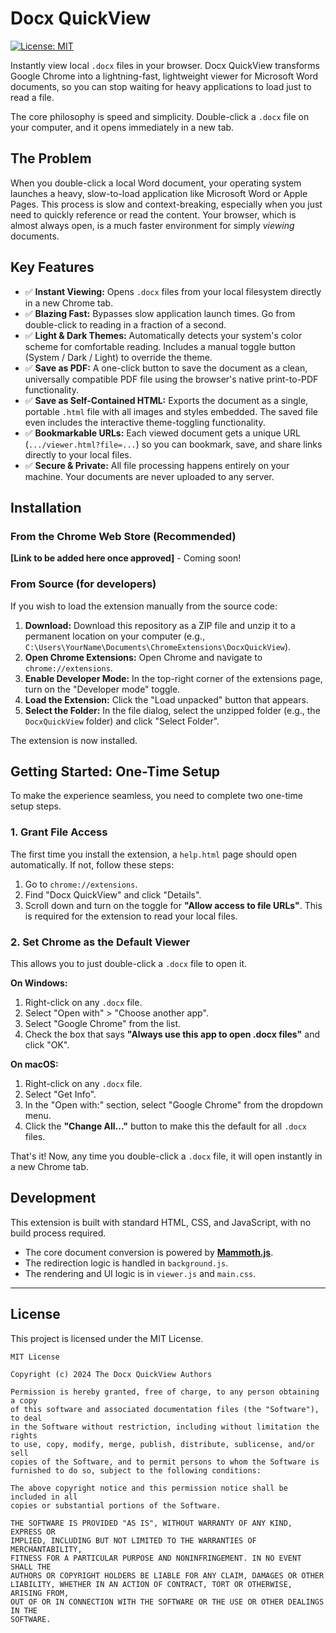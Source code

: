 # Docx QuickView

[![License: MIT](https://img.shields.io/badge/License-MIT-yellow.svg)](https://opensource.org/licenses/MIT)

Instantly view local `.docx` files in your browser. Docx QuickView transforms Google Chrome into a lightning-fast, lightweight viewer for Microsoft Word documents, so you can stop waiting for heavy applications to load just to read a file.

The core philosophy is speed and simplicity. Double-click a `.docx` file on your computer, and it opens immediately in a new tab.

## The Problem

When you double-click a local Word document, your operating system launches a heavy, slow-to-load application like Microsoft Word or Apple Pages. This process is slow and context-breaking, especially when you just need to quickly reference or read the content. Your browser, which is almost always open, is a much faster environment for simply *viewing* documents.

## Key Features

*   ✅ **Instant Viewing:** Opens `.docx` files from your local filesystem directly in a new Chrome tab.
*   ✅ **Blazing Fast:** Bypasses slow application launch times. Go from double-click to reading in a fraction of a second.
*   ✅ **Light & Dark Themes:** Automatically detects your system's color scheme for comfortable reading. Includes a manual toggle button (System / Dark / Light) to override the theme.
*   ✅ **Save as PDF:** A one-click button to save the document as a clean, universally compatible PDF file using the browser's native print-to-PDF functionality.
*   ✅ **Save as Self-Contained HTML:** Exports the document as a single, portable `.html` file with all images and styles embedded. The saved file even includes the interactive theme-toggling functionality.
*   ✅ **Bookmarkable URLs:** Each viewed document gets a unique URL (`.../viewer.html?file=...`) so you can bookmark, save, and share links directly to your local files.
*   ✅ **Secure & Private:** All file processing happens entirely on your machine. Your documents are never uploaded to any server.

## Installation

### From the Chrome Web Store (Recommended)

**[Link to be added here once approved]** - Coming soon!

### From Source (for developers)

If you wish to load the extension manually from the source code:

1.  **Download:** Download this repository as a ZIP file and unzip it to a permanent location on your computer (e.g., `C:\Users\YourName\Documents\ChromeExtensions\DocxQuickView`).
2.  **Open Chrome Extensions:** Open Chrome and navigate to `chrome://extensions`.
3.  **Enable Developer Mode:** In the top-right corner of the extensions page, turn on the "Developer mode" toggle.
4.  **Load the Extension:** Click the "Load unpacked" button that appears.
5.  **Select the Folder:** In the file dialog, select the unzipped folder (e.g., the `DocxQuickView` folder) and click "Select Folder".

The extension is now installed.

## Getting Started: One-Time Setup

To make the experience seamless, you need to complete two one-time setup steps.

### 1. Grant File Access

The first time you install the extension, a `help.html` page should open automatically. If not, follow these steps:
1.  Go to `chrome://extensions`.
2.  Find "Docx QuickView" and click "Details".
3.  Scroll down and turn on the toggle for **"Allow access to file URLs"**. This is required for the extension to read your local files.

### 2. Set Chrome as the Default Viewer

This allows you to just double-click a `.docx` file to open it.

**On Windows:**
1.  Right-click on any `.docx` file.
2.  Select "Open with" > "Choose another app".
3.  Select "Google Chrome" from the list.
4.  Check the box that says **"Always use this app to open .docx files"** and click "OK".

**On macOS:**
1.  Right-click on any `.docx` file.
2.  Select "Get Info".
3.  In the "Open with:" section, select "Google Chrome" from the dropdown menu.
4.  Click the **"Change All..."** button to make this the default for all `.docx` files.

That's it! Now, any time you double-click a `.docx` file, it will open instantly in a new Chrome tab.

## Development

This extension is built with standard HTML, CSS, and JavaScript, with no build process required.
*   The core document conversion is powered by [**Mammoth.js**](https://github.com/mwilliamson/mammoth.js).
*   The redirection logic is handled in `background.js`.
*   The rendering and UI logic is in `viewer.js` and `main.css`.

---

## License

This project is licensed under the MIT License.

```
MIT License

Copyright (c) 2024 The Docx QuickView Authors

Permission is hereby granted, free of charge, to any person obtaining a copy
of this software and associated documentation files (the "Software"), to deal
in the Software without restriction, including without limitation the rights
to use, copy, modify, merge, publish, distribute, sublicense, and/or sell
copies of the Software, and to permit persons to whom the Software is
furnished to do so, subject to the following conditions:

The above copyright notice and this permission notice shall be included in all
copies or substantial portions of the Software.

THE SOFTWARE IS PROVIDED "AS IS", WITHOUT WARRANTY OF ANY KIND, EXPRESS OR
IMPLIED, INCLUDING BUT NOT LIMITED TO THE WARRANTIES OF MERCHANTABILITY,
FITNESS FOR A PARTICULAR PURPOSE AND NONINFRINGEMENT. IN NO EVENT SHALL THE
AUTHORS OR COPYRIGHT HOLDERS BE LIABLE FOR ANY CLAIM, DAMAGES OR OTHER
LIABILITY, WHETHER IN AN ACTION OF CONTRACT, TORT OR OTHERWISE, ARISING FROM,
OUT OF OR IN CONNECTION WITH THE SOFTWARE OR THE USE OR OTHER DEALINGS IN THE
SOFTWARE.
```
